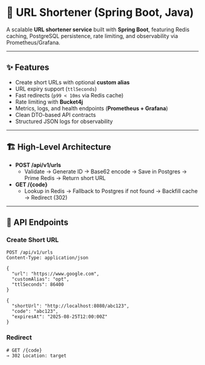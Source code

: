 # 🚀 URL Shortener (Spring Boot, Java)

A scalable **URL shortener service** built with **Spring Boot**, featuring Redis caching, PostgreSQL persistence, rate limiting, and observability via Prometheus/Grafana.  

---

## ✨ Features

- Create short URLs with optional **custom alias**
- URL expiry support (`ttlSeconds`)
- Fast redirects (`p99 < 10ms` via Redis cache)
- Rate limiting with **Bucket4j**
- Metrics, logs, and health endpoints (**Prometheus + Grafana**)
- Clean DTO-based API contracts
- Structured JSON logs for observability

---

## 🏗️ High-Level Architecture

- **POST /api/v1/urls**
  - Validate → Generate ID → Base62 encode → Save in Postgres → Prime Redis → Return short URL  
- **GET /{code}**
  - Lookup in Redis → Fallback to Postgres if not found → Backfill cache → Redirect (302)  

---

## 📡 API Endpoints

### Create Short URL
```http
POST /api/v1/urls
Content-Type: application/json

{
  "url": "https://www.google.com",
  "customAlias": "opt",
  "ttlSeconds": 86400
}

{
  "shortUrl": "http://localhost:8080/abc123",
  "code": "abc123",
  "expiresAt": "2025-08-25T12:00:00Z"
}
```

### Redirect
```
# GET /{code}
→ 302 Location: target
```
